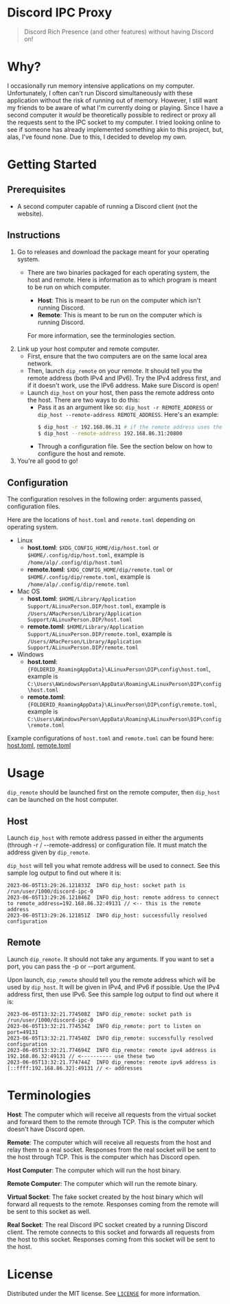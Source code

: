 # **D**iscord **I**PC **P**roxy
> Discord Rich Presence (and other features) without having Discord on!

# Why?

I occasionally run memory intensive applications on my computer. Unfortunately, I often can't run Discord simultaneously
with these application without the risk of running out of memory. However, I still want my friends to be aware of what 
I'm currently doing or playing. Since I have a second computer it *would* be theoretically possible to redirect or proxy
all the requests sent to the IPC socket to my computer. I tried looking online to see if someone has already implemented
something akin to this project, but, alas, I've found none. Due to this, I decided to develop my own.

# Getting Started

## Prerequisites

* A second computer capable of running a Discord client (not the website).

## Instructions

1. Go to releases and download the package meant for your operating system.
    * There are two binaries packaged for each operating system, the host and remote. Here is information as to which
      program is meant to be run on which computer.
     
      * **Host**: This is meant to be run on the computer which isn't running Discord. 
      * **Remote**: This is meant to be run on the computer which is running Discord. 
    
      For more information, see the terminologies section.
2. Link up your host computer and remote computer.
   * First, ensure that the two computers are on the same local area network.
   * Then, launch `dip_remote` on your remote. It should tell you the remote address (both IPv4 and IPv6). Try the IPv4
     address first, and if it doesn't work, use the IPv6 address. Make sure Discord is open!
   * Launch `dip_host` on your host, then pass the remote address onto the host. There are two ways to do this:
     * Pass it as an argument like so: `dip_host -r REMOTE_ADDRESS` or `dip_host --remote-address REMOTE_ADDRESS`.
       Here's an example:
       ```bash
       $ dip_host -r 192.168.86.31 # if the remote address uses the default port 49131, it can be elided
       $ dip_host --remote-address 192.168.86.31:20800
       ```
     * Through a configuration file. See the section below on how to configure the host and remote.
3. You're all good to go!

## Configuration

The configuration resolves in the following order: arguments passed, configuration files.

Here are the locations of `host.toml` and `remote.toml` depending on operating system.

* Linux
  * **host.toml**: `$XDG_CONFIG_HOME/dip/host.toml` or `$HOME/.config/dip/host.toml`, example is 
                     `/home/alp/.config/dip/host.toml`
  * **remote.toml**: `$XDG_CONFIG_HOME/dip/remote.toml` or `$HOME/.config/dip/remote.toml`, example is
                     `/home/alp/.config/dip/remote.toml`
* Mac OS
    * **host.toml**: `$HOME/Library/Application Support/ALinuxPerson.DIP/host.toml`, example is
      `/Users/AMacPerson/Library/Application Support/ALinuxPerson.DIP/host.toml`
    * **remote.toml**: `$HOME/Library/Application Support/ALinuxPerson.DIP/remote.toml`, example is
      `/Users/AMacPerson/Library/Application Support/ALinuxPerson.DIP/remote.toml`
* Windows
    * **host.toml**: `{FOLDERID_RoamingAppData}\ALinuxPerson\DIP\config\host.toml`, example is
                     `C:\Users\AWindowsPerson\AppData\Roaming\ALinuxPerson\DIP\config\host.toml`
    * **remote.toml**: `{FOLDERID_RoamingAppData}\ALinuxPerson\DIP\config\remote.toml`, example is
                     `C:\Users\AWindowsPerson\AppData\Roaming\ALinuxPerson\DIP\config\remote.toml`

Example configurations of `host.toml` and `remote.toml` can be found here: [host.toml](host/host.toml), [remote.toml](remote/remote.toml)

# Usage

`dip_remote` should be launched first on the remote computer, then `dip_host` can be launched on the host computer.

## Host

Launch `dip_host` with remote address passed in either the arguments (through -r / --remote-address) or configuration
file. It must match the address given by `dip_remote`. 

`dip_host` will tell you what remote address will be used to connect. See this sample log output to find out where it 
is:

```
2023-06-05T13:29:26.121833Z  INFO dip_host: socket path is /run/user/1000/discord-ipc-0
2023-06-05T13:29:26.121846Z  INFO dip_host: remote address to connect to remote_address=192.168.86.32:49131 // <-- this is the remote address
2023-06-05T13:29:26.121851Z  INFO dip_host: successfully resolved configuration
```

## Remote

Launch `dip_remote`. It should not take any arguments. If you want to set a port, you can pass the -p or --port 
argument.

Upon launch, `dip_remote` should tell you the remote address which will be used by `dip_host`. It will be given in IPv4,
and IPv6 if possible. Use the IPv4 address first, then use IPv6. See this sample log output to find out where it is:

```
2023-06-05T13:32:21.774508Z  INFO dip_remote: socket path is /run/user/1000/discord-ipc-0
2023-06-05T13:32:21.774534Z  INFO dip_remote: port to listen on port=49131
2023-06-05T13:32:21.774540Z  INFO dip_remote: successfully resolved configuration
2023-06-05T13:32:21.774694Z  INFO dip_remote: remote ipv4 address is 192.168.86.32:49131 // <---------- use these two
2023-06-05T13:32:21.774744Z  INFO dip_remote: remote ipv6 address is [::ffff:192.168.86.32]:49131 // <- addresses
```

# Terminologies

**Host**: The computer which will receive all requests from the virtual socket and forward them to the remote through TCP. 
          This is the computer which doesn't have Discord open.

**Remote**: The computer which will receive all requests from the host and relay them to a real socket. Responses from
            the real socket will be sent to the host through TCP. This is the computer which has Discord open.

**Host Computer**: The computer which will run the host binary.

**Remote Computer**: The computer which will run the remote binary.

**Virtual Socket**: The fake socket created by the host binary which will forward all requests to the remote. Responses
                    coming from the remote will be sent to this socket as well.

**Real Socket**: The real Discord IPC socket created by a running Discord client. The remote connects to this socket and
                 forwards all requests from the host to this socket. Responses coming from this socket will be sent to
                 the host.

# License

Distributed under the MIT license. See [`LICENSE`](LICENSE) for more information.